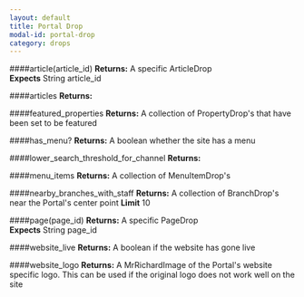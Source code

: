 ```yaml
---
layout: default
title: Portal Drop
modal-id: portal-drop
category: drops
---
```


####article(article_id)
**Returns:** A specific ArticleDrop<br/>
**Expects** String article_id

####articles
**Returns:** 

####featured_properties
**Returns:** A collection of PropertyDrop's that have been set to be featured

####has_menu?
**Returns:** A boolean whether the site has a menu

####lower_search_threshold_for_channel
**Returns:** 

####menu_items
**Returns:** A collection of MenuItemDrop's

####nearby_branches_with_staff
**Returns:** A collection of BranchDrop's near the Portal's center point
**Limit** 10

####page(page_id)
**Returns:** A specific PageDrop<br/>
**Expects** String page_id

####website_live
**Returns:** A boolean if the website has gone live

####website_logo
**Returns:** A MrRichardImage of the Portal's website specific logo. This can be used if the original logo does not work well on the site

